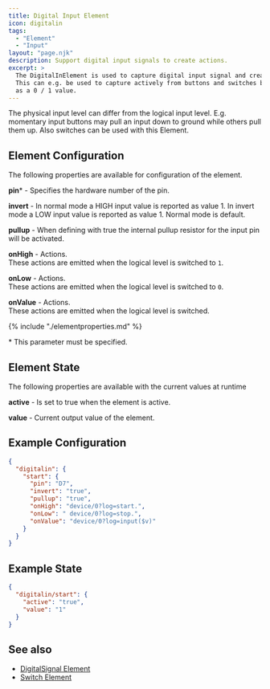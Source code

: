 ```yaml
---
title: Digital Input Element
icon: digitalin
tags:
  - "Element"
  - "Input"
layout: "page.njk"
description: Support digital input signals to create actions. 
excerpt: >
  The DigitalInElement is used to capture digital input signal and create actions based on level changes.
  This can e.g. be used to capture actively from buttons and switches but also some sensors offer a digital output
  as a 0 / 1 value.
---
```


The physical input level can differ from the logical input level. E.g. momentary input buttons may pull an input down to ground while others pull them up. Also switches can be used with this Element.


## Element Configuration

The following properties are available for configuration of the element.

<object data="/element.svg?digitalin" type="image/svg+xml"></object>

**pin**\* - Specifies the hardware number of the pin.

**invert** - In normal mode a HIGH input value is reported as value 1. In invert mode a LOW input value is reported as value 1. Normal mode is default.

**pullup** - When defining with true the internal pullup resistor for the input pin will be activated.

**onHigh** - Actions.<br/>These actions are emitted when the logical level is switched to `1`.

**onLow** - Actions.<br/>These actions are emitted when the logical level is switched to `0`.

**onValue** - Actions.<br/>These actions are emitted when the logical level is switched.

{% include "./elementproperties.md" %}

\* This parameter must be specified.


## Element State

The following properties are available with the current values at runtime

**active** - Is set to true when the element is active.

**value** - Current output value of the element.


## Example Configuration

``` json
{
  "digitalin": {
    "start": {
      "pin": "D7",
      "invert": "true",
      "pullup": "true",
      "onHigh": "device/0?log=start.",
      "onLow": " device/0?log=stop.",
      "onValue": "device/0?log=input($v)"
    }
  }
}
```


## Example State

``` json
{
  "digitalin/start": {
    "active": "true",
    "value": "1"
  }
}
```

## See also

* [DigitalSignal Element](/elements/digitalsignal.md)
* [Switch Element](/elements/switch.md)
